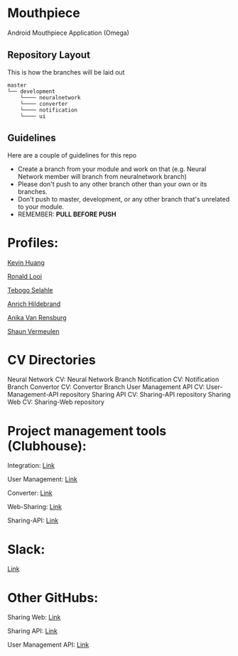 # Mouthpiece
Android Mouthpiece Application (Omega)

## Repository Layout
This is how the branches will be laid out
```
master 
└── development
    └──── neuralnetwork
    └──── converter
    └──── notification
    └──── ui
```

## Guidelines
Here are a couple of guidelines for this repo
  - Create a branch from your module and work on that (e.g. Neural Network member will branch from neuralnetwork branch)
  - Please don't push to any other branch other than your own or its branches.
  - Don't push to master, development, or any other branch that's unrelated to your module.
  - REMEMBER: **PULL BEFORE PUSH**
  
 # Profiles:

[Kevin Huang](https://kevin-d-h.github.io/)

[Ronald Looi](https://rsl-student.github.io/)

[Tebogo Selahle](https://tebogo.codes/)

[Anrich Hildebrand](https://anrich96.github.io/)

[Anika Van Rensburg](https://anikavanrensburg.github.io/)

[Shaun Vermeulen](https://ShaunVermeulen.github.io)


# CV Directories

Neural Network CV: Neural Network Branch
Notification CV: Notification Branch
Convertor CV: Convertor Branch
User Management API CV: User-Management-API repository
Sharing API CV: Sharing-API repository
Sharing Web CV: Sharing-Web repository

# Project management tools (Clubhouse):

Integration:
[Link](https://app.clubhouse.io/invite-link/5e5ea501-0921-4373-925f-6cef220c9aaf)

User Management:
[Link](https://app.clubhouse.io/invite-link/5e681181-b82c-4197-b3cf-7aaffeb61d16)

Converter:
[Link](https://app.clubhouse.io/invite-link/5e67d027-f0e5-4307-8f82-edb2479c7153)

Web-Sharing:
[Link](https://app.clubhouse.io/invite-link/5e674a86-61ed-4a64-bfa4-73b1720eb82e)

Sharing-API:
[Link](https://app.clubhouse.io/invite-link/5e690707-5704-420c-bebb-4b8cc516ab7b)


# Slack:
[Link](https://join.slack.com/t/omega301/shared_invite/zt-ck83m1ly-cTjyhJ9DdJb9kyQRmLJdQw)


# Other GitHubs:

Sharing Web:
[Link](https://github.com/CarelKemp/COS301_OmegaMouthPieceWeb)

Sharing API:
[Link](https://github.com/ShaunVermeulen/OmegaSharingAPI)

User Management API:
[Link](https://github.com/Kevin-D-H/Omega-User-Management-API)
